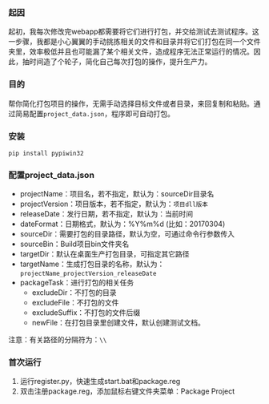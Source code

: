 ### 起因
起初，我每次修改完webapp都需要将它们进行打包，并交给测试去测试程序。这一步骤，我都是小心翼翼的手动挑拣相关的文件和目录并将它们打包在同一个文件夹里，效率极低并且也可能漏了某个相关文件，造成程序无法正常运行的情况。因此，抽时间造了个轮子，简化自己每次打包的操作，提升生产力。

### 目的
帮你简化打包项目的操作，无需手动选择目标文件或者目录，来回复制和粘贴。通过简易配置`project_data.json`，程序即可自动打包。

### 安装
`pip install pypiwin32`

### 配置project_data.json
- projectName：项目名，若不指定，默认为：sourceDir目录名
- projectVersion：项目版本，若不指定，默认为：`项目dll版本`
- releaseDate：发行日期，若不指定，默认为：当前时间
- dateFormat：日期格式，默认为：%Y%m%d (比如：20170304)
- sourceDir：需要打包的目录路径，默认为空，可通过命令行参数传入
- sourceBin：Build项目bin文件夹名
- targetDir：默认在桌面生产打包目录，可指定其它路径
- targetName：生成打包目录的名称，默认为：`projectName_projectVersion_releaseDate`
- packageTask：进行打包的相关任务
    - excludeDir：不打包的目录
    - excludeFile：不打包的文件
    - excludeSuffix：不打包的文件后缀
    - newFile：在打包目录里创建文件，默认创建测试文档。

注意：有关路径的分隔符为：`\\`

### 首次运行
1. 运行register.py，快速生成start.bat和package.reg
2. 双击注册package.reg，添加鼠标右键文件夹菜单：Package Project
